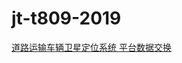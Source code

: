 # jt-t809-2019

[道路运输车辆卫星定位系统 平台数据交换](http://std.samr.gov.cn/hb/search/stdHBDetailed?id=8BA44B290671580DE05397BE0A0A19EE)
